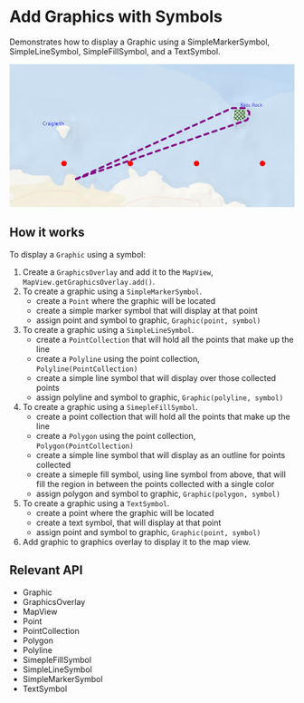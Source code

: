 <h1>Add Graphics with Symbols</h1>

<p>Demonstrates how to display a Graphic using a SimpleMarkerSymbol, SimpleLineSymbol, SimpleFillSymbol, and a TextSymbol.</p>

<p><img src="AddGraphicsWithSymbols.png"/></p>

<h2>How it works</h2>

<p>To display a <code>Graphic</code> using a symbol:</p>

<ol>
  <li>Create a <code>GraphicsOverlay</code> and add it to the <code>MapView</code>, <code>MapView.getGraphicsOverlay.add()</code>.</li>
  <li>To create a graphic using a <code>SimpleMarkerSymbol</code>.
    <ul><li>create a <code>Point</code> where the graphic will be located</li>
      <li>create a simple marker symbol that will display at that point</li>
      <li>assign point and symbol to graphic, <code>Graphic(point, symbol)</code></li></ul></li>
  <li>To create a graphic using a <code>SimpleLineSymbol</code>.
    <ul><li>create a <code>PointCollection</code> that will hold all the points that make up the line</li>
      <li>create a <code>Polyline</code> using the point collection, <code>Polyline(PointCollection)</code></li>
      <li>create a simple line symbol that will display over those collected points</li>
      <li>assign polyline and symbol to graphic, <code>Graphic(polyline, symbol)</code></li></ul></li>
  <li>To create a graphic using a <code>SimepleFillSymbol</code>.
    <ul><li>create a point collection that will hold all the points that make up the line</li>
      <li>create a <code>Polygon</code> using the point collection, <code>Polygon(PointCollection)</code></li>
      <li>create a simple line symbol that will display as an outline for points collected</li>
      <li>create a simeple fill symbol, using line symbol from above, that will fill the region in between the points collected with a single color </li>
      <li>assign polygon and symbol to graphic, <code>Graphic(polygon, symbol)</code></li></ul></li>
  <li>To create a graphic using a <code>TextSymbol</code>.
    <ul><li>create a point where the graphic will be located</li>
      <li>create a text symbol, that will display at that point</li>
      <li>assign point and symbol to graphic, <code>Graphic(point, symbol)</code></li></ul></li>
  <li>Add graphic to graphics overlay to display it to the map view.</li>
</ol>

<h2>Relevant API</h2>

<ul>
  <li>Graphic</li>
  <li>GraphicsOverlay</li>
  <li>MapView</li>
  <li>Point</li>
  <li>PointCollection</li>
  <li>Polygon</li>
  <li>Polyline</li>
  <li>SimepleFillSymbol</li>
  <li>SimpleLineSymbol</li>
  <li>SimpleMarkerSymbol</li>
  <li>TextSymbol</li>
</ul>


